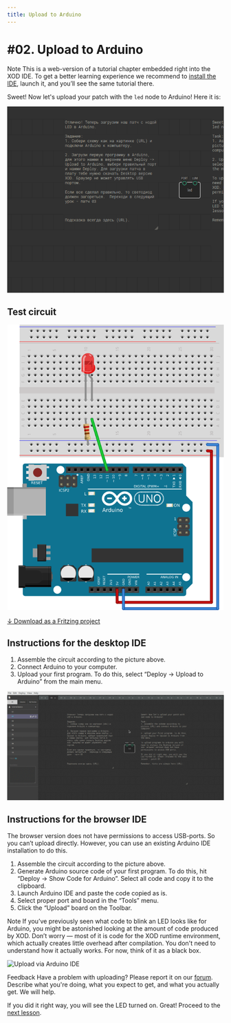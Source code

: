```yaml
---
title: Upload to Arduino
---
```


# #02. Upload to Arduino

<div class="ui segment note">
<span class="ui ribbon label">Note</span>
This is a web-version of a tutorial chapter embedded right into the XOD IDE.
To get a better learning experience we recommend to
<a href="../install/">install the IDE</a>, launch it, and you’ll see the
same tutorial there.
</div>

Sweet! Now let's upload your patch with the `led` node to Arduino! Here it is:

![Patch](./patch.png)

## Test circuit

![Circuit](./circuit.fz.png)

[↓ Download as a Fritzing project](./circuit.fzz)

## Instructions for the desktop IDE

1. Assemble the circuit according to the picture above.
2. Connect Arduino to your computer.
3. Upload your first program. To do this, select “Deploy → Upload to Arduino”
   from the main menu.

![Upload to Arduino](./upload.gif)

## Instructions for the browser IDE

The browser version does not have permissions to access USB-ports. So you can’t
upload directly. However, you can use an existing Arduino IDE installation to
do this.

1. Assemble the circuit according to the picture above.
2. Generate Arduino source code of your first program. To do this, hit
   “Deploy → Show Code for Arduino”. Select all code and copy it to the
   clipboard.
3. Launch Arduino IDE and paste the code copied as is.
4. Select proper port and board in the “Tools” menu.
5. Click the “Upload” board on the Toolbar.

<div class="ui segment note">
<span class="ui ribbon label">Note</span>
If you’ve previously seen what code to blink an LED looks like for Arduino, you
might be astonished looking at the amount of code produced by XOD. Don’t worry
— most of it is code for the XOD runtime environment, which actually creates
little overhead after compilation. You don't need to understand how it
actually works. For now, think of it as a black box.
</div>

![Upload via Arduino IDE](./upload-browser.gif)

<div class="ui segment note">
<span class="ui ribbon label">Feedback</span>
Have a problem with uploading? Please report it on our <a
href="//forum.xod.io">forum</a>. Describe what you're doing, what you expect to
get, and what you actually get. We will help.
</div>

If you did it right way, you will see the LED turned on. Great! Proceed to the
[next lesson](../03-inspector).
